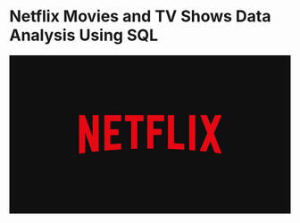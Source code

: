 # Netflix Movies and TV Shows Data Analysis Using SQL
![Netflix Logo](https://github.com/floxareland/Netflix_SQL_Project/blob/main/BrandAssets_Logos_01-Wordmark.jpg)
